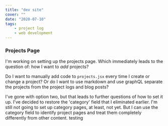 ```yaml
---
title: "dev site"
cover: ""
date: "2020-07-10"
tags:
	- project log
	- web development
---
```

### Projects Page
I'm working on setting up the projects page. Which immediately leads to the question of: how I want to _add_ projects?

Do I want to manually add code to `projects.jsx` every time I create or change a project? Or do I want to use markdown and use graphQL separate the projects from the project logs and blog posts?

I've gone with option two, but that leads to further questions of how to set it up.  I've decided to restore the 'category' field that I eliminated earlier. I'm still not going to set up category pages, at least, not yet. But I can use the category field to identify project pages and treat them completely differently from other content. testing